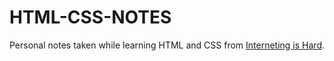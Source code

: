 # HTML-CSS-NOTES
Personal notes taken while learning HTML and CSS from [Interneting is Hard](https://internetingishard.netlify.app/html-and-css/introduction/).

